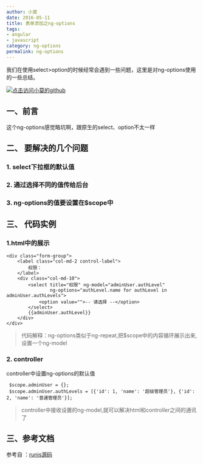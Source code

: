 ```yaml
---
author: 小莫
date: 2016-05-11
title: 表单添加之ng-options
tags:
- angular
- javascript
category: ng-options
permalink: ng-options
---
```

我们在使用select>option的时候经常会遇到一些问题，这里是对ng-options使用的一些总结。
<!--more-->
[![点击访问小莫的github](http://static.xiaomo.info/images/angular.png)](https://github.com/qq83387856)
## 一、前言
这个ng-options感觉略坑啊，跟原生的select、option不太一样

## 二、 要解决的几个问题
### 1. select下拉框的默认值
### 2. 通过选择不同的值传给后台
### 3. ng-options的值要设置在$scope中

## 三、 代码实例
### 1.html中的展示


```
<div class="form-group">
    <label class="col-md-2 control-label">
        权限：
    </label>
    <div class="col-md-10">
        <select title="权限" ng-model="adminUser.authLevel"
                ng-options="authLevel.name for authLevel in adminUser.authLevels">
            <option value="">-- 请选择 --</option>
        </select>
        {{adminUser.authLevel}}
    </div>
</div>
```

>代码解释：ng-options类似于ng-repeat,把$scope中的内容循环展示出来,设置一个ng-model

### 2. controller
 controller中设置ng-options的默认值

```
 $scope.adminUser = {};
 $scope.adminUser.authLevels = [{'id': 1, 'name': '超级管理员'}, {'id': 2, 'name': '普通管理员'}];
```

>controller中接收设置的ng-model,就可以解决html和controller之间的通讯了

## 三、参考文档

参考自 ：[runjs源码](http://runjs.cn/code/nhi8ubrb)
